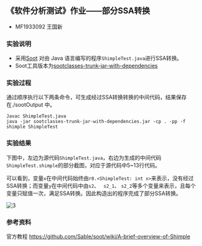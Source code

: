 ## 《软件分析测试》作业——部分SSA转换

- MF1933092 王国新

### 实验说明

- 采用[Soot]( http://sable.github.io/soot/ ) 对由 Java 语言编写的程序`ShimpleTest.java`进行SSA转换。
- Soot工具版本为[sootclasses-trunk-jar-with-dependencies]( https://soot-build.cs.uni-paderborn.de/public/origin/develop/soot/soot-develop/build/ )

### 实验过程

通过顺序执行以下两条命令，可生成经过SSA转换转换的中间代码，结果保存在./sootOutput 中。

```shell
Javac ShimpleTest.java
java -jar sootclasses-trunk-jar-with-dependencies.jar -cp . -pp -f shimple ShimpleTest
```

### 实验结果

下图中，左边为源代码`ShimpleTest.java`，右边为生成的中间代码`ShimpleTest.shimple`的部分截图，对应于源代码中5~13行代码。

可以看到，变量`x`在中间代码始终由`r0.<ShimpleTest: int x>`来表示，没有经过SSA转换；而变量`y`在中间代码中由`s2`、 ` s2_1`、 `s2_2`等多个变量来表示，且每个变量只赋值一次，满足SSA转换。因此构造出的程序完成了部分SSA转换。

![3](C:\Users\95880\Desktop\3.png)

### 参考资料

官方教程 https://github.com/Sable/soot/wiki/A-brief-overview-of-Shimple 